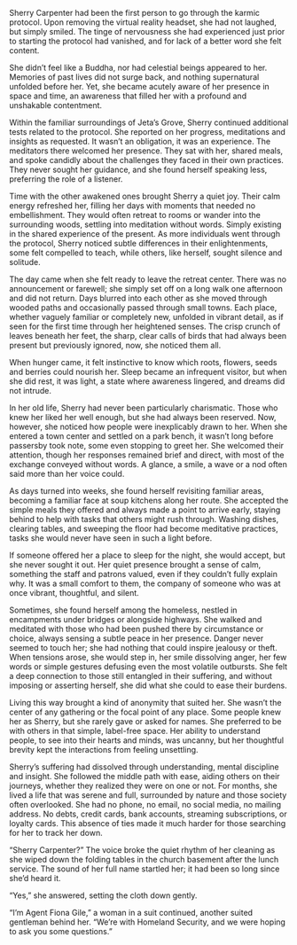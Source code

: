 Sherry Carpenter had been the first person to go through the karmic protocol. Upon removing the virtual reality headset, she had not laughed, but simply smiled. The tinge of nervousness she had experienced just prior to starting the protocol had vanished, and for lack of a better word she felt content. 

She didn’t feel like a Buddha, nor had celestial beings appeared to her. Memories of past lives did not surge back, and nothing supernatural unfolded before her. Yet, she became acutely aware of her presence in space and time, an awareness that filled her with a profound and unshakable contentment. 

Within the familiar surroundings of Jeta’s Grove, Sherry continued additional tests related to the protocol. She reported on her progress, meditations and insights as requested. It wasn’t an obligation, it was an experience. The meditators there welcomed her presence. They sat with her, shared meals, and spoke candidly about the challenges they faced in their own practices. They never sought her guidance, and she found herself speaking less, preferring the role of a listener. 

Time with the other awakened ones brought Sherry a quiet joy. Their calm energy refreshed her, filling her days with moments that needed no embellishment. They would often retreat to rooms or wander into the surrounding woods, settling into meditation without words. Simply existing in the shared experience of the present. As more individuals went through the protocol, Sherry noticed subtle differences in their enlightenments, some felt compelled to teach, while others, like herself, sought silence and solitude. 

The day came when she felt ready to leave the retreat center. There was no announcement or farewell; she simply set off on a long walk one afternoon and did not return. Days blurred into each other as she moved through wooded paths and occasionally passed through small towns. Each place, whether vaguely familiar or completely new, unfolded in vibrant detail, as if seen for the first time through her heightened senses. The crisp crunch of leaves beneath her feet, the sharp, clear calls of birds that had always been present but previously ignored, now, she noticed them all. 

When hunger came, it felt instinctive to know which roots, flowers, seeds and berries could nourish her. Sleep became an infrequent visitor, but when she did rest, it was light, a state where awareness lingered, and dreams did not intrude. 

In her old life, Sherry had never been particularly charismatic. Those who knew her liked her well enough, but she had always been reserved. Now, however, she noticed how people were inexplicably drawn to her. When she entered a town center and settled on a park bench, it wasn’t long before passersby took note, some even stopping to greet her. She welcomed their attention, though her responses remained brief and direct, with most of the exchange conveyed without words. A glance, a smile, a wave or a nod often said more than her voice could. 

As days turned into weeks, she found herself revisiting familiar areas, becoming a familiar face at soup kitchens along her route. She accepted the simple meals they offered and always made a point to arrive early, staying behind to help with tasks that others might rush through. Washing dishes, clearing tables, and sweeping the floor had become meditative practices, tasks she would never have seen in such a light before. 

If someone offered her a place to sleep for the night, she would accept, but she never sought it out. Her quiet presence brought a sense of calm, something the staff and patrons valued, even if they couldn’t fully explain why. It was a small comfort to them, the company of someone who was at once vibrant, thoughtful, and silent. 

Sometimes, she found herself among the homeless, nestled in encampments under bridges or alongside highways. She walked and meditated with those who had been pushed there by circumstance or choice, always sensing a subtle peace in her presence. Danger never seemed to touch her; she had nothing that could inspire jealousy or theft. When tensions arose, she would step in, her smile dissolving anger, her few words or simple gestures defusing even the most volatile outbursts. She felt a deep connection to those still entangled in their suffering, and without imposing or asserting herself, she did what she could to ease their burdens. 

Living this way brought a kind of anonymity that suited her. She wasn’t the center of any gathering or the focal point of any place. Some people knew her as Sherry, but she rarely gave or asked for names. She preferred to be with others in that simple, label-free space. Her ability to understand people, to see into their hearts and minds, was uncanny, but her thoughtful brevity kept the interactions from feeling unsettling. 

Sherry’s suffering had dissolved through understanding, mental discipline and insight. She followed the middle path with ease, aiding others on their journeys, whether they realized they were on one or not. For months, she lived a life that was serene and full, surrounded by nature and those society often overlooked. She had no phone, no email, no social media, no mailing address. No debts, credit cards, bank accounts, streaming subscriptions, or loyalty cards. This absence of ties made it much harder for those searching for her to track her down. 

“Sherry Carpenter?” The voice broke the quiet rhythm of her cleaning as she wiped down the folding tables in the church basement after the lunch service. The sound of her full name startled her; it had been so long since she’d heard it. 

“Yes,” she answered, setting the cloth down gently. 

“I’m Agent Fiona Gile,” a woman in a suit continued, another suited gentleman behind her. “We’re with Homeland Security, and we were hoping to ask you some questions.”
